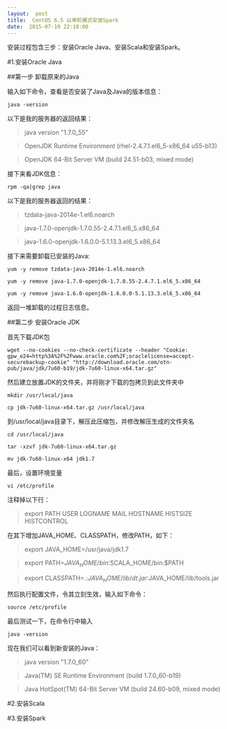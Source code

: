 ```yaml
---
layout:  post
title:  CentOS 6.5 以单机模式安装Spark
date:  2015-07-19 22:18:00
---
```


安装过程包含三步：安装Oracle Java、安装Scala和安装Spark。

#1.安装Oracle Java

##第一步 卸载原来的Java

输入如下命令，查看是否安装了Java及Java的版本信息：

`java -version` 

以下是我的服务器的返回结果：

> java version "1.7.0_55"

>  OpenJDK Runtime Environment (rhel-2.4.7.1.el6_5-x86_64 u55-b13)

> OpenJDK 64-Bit Server VM (build 24.51-b03, mixed mode)

接下来看JDK信息：

`rpm -qa|grep java`

以下是我的服务器返回的结果：

> tzdata-java-2014e-1.el6.noarch

> java-1.7.0-openjdk-1.7.0.55-2.4.7.1.el6_5.x86_64

> java-1.6.0-openjdk-1.6.0.0-5.1.13.3.el6_5.x86_64

接下来需要卸载已安装的Java:

`yum -y remove tzdata-java-2014e-1.el6.noarch`

`yum -y remove java-1.7.0-openjdk-1.7.0.55-2.4.7.1.el6_5.x86_64`

`yum -y remove java-1.6.0-openjdk-1.6.0.0-5.1.13.3.el6_5.x86_64`

返回一堆卸载的过程日志信息。

##第二步 安装Oracle JDK

首先下载JDK包

`wget --no-cookies --no-check-certificate --header "Cookie: gpw_e24=http%3A%2F%2Fwww.oracle.com%2F;oraclelicense=accept-securebackup-cookie" "http://download.oracle.com/otn-pub/java/jdk/7u60-b19/jdk-7u60-linux-x64.tar.gz"`

然后建立放置JDK的文件夹，并将刚才下载的包拷贝到此文件夹中

`mkdir /usr/local/java`

`cp jdk-7u60-linux-x64.tar.gz /usr/local/java`

到/usr/local/java目录下，解压此压缩包，并修改解压生成的文件夹名

`cd /usr/local/java`

`tar -xzvf jdk-7u60-linux-x64.tar.gz`

`mv jdk-7u60-linux-x64 jdk1.7`

最后，设置环境变量

`vi /etc/profile`

注释掉以下行：

> export PATH USER LOGNAME MAIL HOSTNAME HISTSIZE HISTCONTROL

在其下增加JAVA_HOME、CLASSPATH，修改PATH，如下：

> export JAVA_HOME=/usr/java/jdk1.7

> export PATH=$JAVA_HOME/bin:$SCALA_HOME/bin:$PATH

> export CLASSPATH=.:$JAVA_HOME/lib/dt.jar:$JAVA_HOME/lib/tools.jar

然后执行配置文件，令其立刻生效，输入如下命令： 

`source /etc/profile`

最后测试一下，在命令行中输入

`java -version` 

现在我们可以看到新安装的Java：

>java version "1.7.0_60"

>Java(TM) SE Runtime Environment (build 1.7.0_60-b19)

>Java HotSpot(TM) 64-Bit Server VM (build 24.60-b09, mixed mode)

#2.安装Scala


#3.安装Spark
